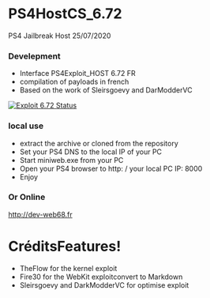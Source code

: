 # PS4HostCS_6.72
PS4 Jailbreak Host 25/07/2020

### Develepment
  - Interface PS4Exploit_HOST 6.72 FR
  - compilation of payloads in french
  - Based on the work of Sleirsgoevy and DarModderVC

[![Exploit 6.72 Status](https://travis-ci.org/joemccann/dillinger.svg?branch=master)](https://travis-ci.org/joemccann/dillinger)

### local use 
  - extract the archive or cloned from the repository
  - Set your PS4 DNS to the local IP of your PC
  - Start miniweb.exe from your PC
  - Open your PS4 browser to http: / your local PC IP: 8000
  - Enjoy
  ### Or Online
  http://dev-web68.fr

# CréditsFeatures!
  - TheFlow for the kernel exploit
  - Fire30 for the WebKit exploitconvert to Markdown
  - Sleirsgoevy and DarkModderVC for optimise exploit